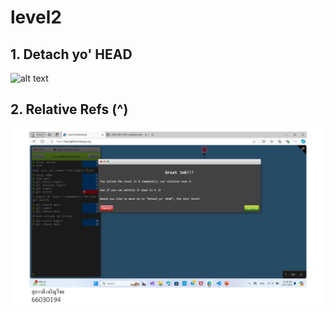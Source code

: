 # level2

## 1. Detach yo' HEAD

![alt text](image-4.png)

## 2. Relative Refs (^)

![alt text](image-5.png)